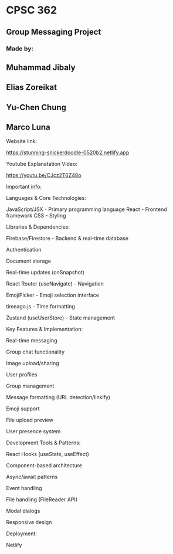 # CPSC 362

## Group Messaging Project

### Made by:



## Muhammad Jibaly
## Elias Zoreikat
## Yu-Chen Chung
## Marco Luna

Website link:

https://stunning-snickerdoodle-0520b2.netlify.app

Youtube Explanatation Video:

https://youtu.be/CJcz2T6Z48o


Important info:

Languages & Core Technologies:

JavaScript/JSX - Primary programming language
React - Frontend framework
CSS - Styling

Libraries & Dependencies:

Firebase/Firestore - Backend & real-time database

Authentication

Document storage

Real-time updates (onSnapshot)

React Router (useNavigate) - Navigation

EmojiPicker - Emoji selection interface

timeago.js - Time formatting

Zustand (useUserStore) - State management

Key Features & Implementation:

Real-time messaging

Group chat functionality

Image upload/sharing

User profiles

Group management

Message formatting (URL detection/linkify)

Emoji support

File upload preview

User presence system

Development Tools & Patterns:

React Hooks (useState, useEffect)

Component-based architecture

Async/await patterns

Event handling

File handling (FileReader API)

Modal dialogs

Responsive design

Deployment:

Netlify
